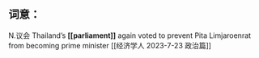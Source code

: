 ## 词意：
N.议会
Thailand’s **[[parliament]]** again voted to prevent Pita Limjaroenrat from becoming prime minister
[[经济学人 2023-7-23 政治篇]]

